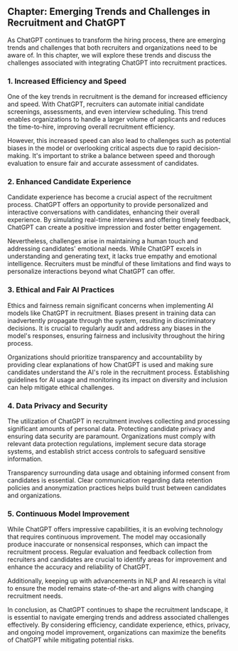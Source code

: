 Chapter: Emerging Trends and Challenges in Recruitment and ChatGPT
------------------------------------------------------------------

As ChatGPT continues to transform the hiring process, there are emerging trends and challenges that both recruiters and organizations need to be aware of. In this chapter, we will explore these trends and discuss the challenges associated with integrating ChatGPT into recruitment practices.

### 1. Increased Efficiency and Speed

One of the key trends in recruitment is the demand for increased efficiency and speed. With ChatGPT, recruiters can automate initial candidate screenings, assessments, and even interview scheduling. This trend enables organizations to handle a larger volume of applicants and reduces the time-to-hire, improving overall recruitment efficiency.

However, this increased speed can also lead to challenges such as potential biases in the model or overlooking critical aspects due to rapid decision-making. It's important to strike a balance between speed and thorough evaluation to ensure fair and accurate assessment of candidates.

### 2. Enhanced Candidate Experience

Candidate experience has become a crucial aspect of the recruitment process. ChatGPT offers an opportunity to provide personalized and interactive conversations with candidates, enhancing their overall experience. By simulating real-time interviews and offering timely feedback, ChatGPT can create a positive impression and foster better engagement.

Nevertheless, challenges arise in maintaining a human touch and addressing candidates' emotional needs. While ChatGPT excels in understanding and generating text, it lacks true empathy and emotional intelligence. Recruiters must be mindful of these limitations and find ways to personalize interactions beyond what ChatGPT can offer.

### 3. Ethical and Fair AI Practices

Ethics and fairness remain significant concerns when implementing AI models like ChatGPT in recruitment. Biases present in training data can inadvertently propagate through the system, resulting in discriminatory decisions. It is crucial to regularly audit and address any biases in the model's responses, ensuring fairness and inclusivity throughout the hiring process.

Organizations should prioritize transparency and accountability by providing clear explanations of how ChatGPT is used and making sure candidates understand the AI's role in the recruitment process. Establishing guidelines for AI usage and monitoring its impact on diversity and inclusion can help mitigate ethical challenges.

### 4. Data Privacy and Security

The utilization of ChatGPT in recruitment involves collecting and processing significant amounts of personal data. Protecting candidate privacy and ensuring data security are paramount. Organizations must comply with relevant data protection regulations, implement secure data storage systems, and establish strict access controls to safeguard sensitive information.

Transparency surrounding data usage and obtaining informed consent from candidates is essential. Clear communication regarding data retention policies and anonymization practices helps build trust between candidates and organizations.

### 5. Continuous Model Improvement

While ChatGPT offers impressive capabilities, it is an evolving technology that requires continuous improvement. The model may occasionally produce inaccurate or nonsensical responses, which can impact the recruitment process. Regular evaluation and feedback collection from recruiters and candidates are crucial to identify areas for improvement and enhance the accuracy and reliability of ChatGPT.

Additionally, keeping up with advancements in NLP and AI research is vital to ensure the model remains state-of-the-art and aligns with changing recruitment needs.

In conclusion, as ChatGPT continues to shape the recruitment landscape, it is essential to navigate emerging trends and address associated challenges effectively. By considering efficiency, candidate experience, ethics, privacy, and ongoing model improvement, organizations can maximize the benefits of ChatGPT while mitigating potential risks.
